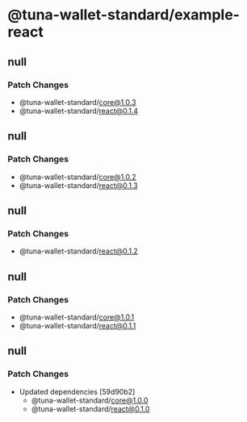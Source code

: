 # @tuna-wallet-standard/example-react

## null

### Patch Changes

-   @tuna-wallet-standard/core@1.0.3
-   @tuna-wallet-standard/react@0.1.4

## null

### Patch Changes

-   @tuna-wallet-standard/core@1.0.2
-   @tuna-wallet-standard/react@0.1.3

## null

### Patch Changes

-   @tuna-wallet-standard/react@0.1.2

## null

### Patch Changes

-   @tuna-wallet-standard/core@1.0.1
-   @tuna-wallet-standard/react@0.1.1

## null

### Patch Changes

-   Updated dependencies [59d90b2]
    -   @tuna-wallet-standard/core@1.0.0
    -   @tuna-wallet-standard/react@0.1.0
